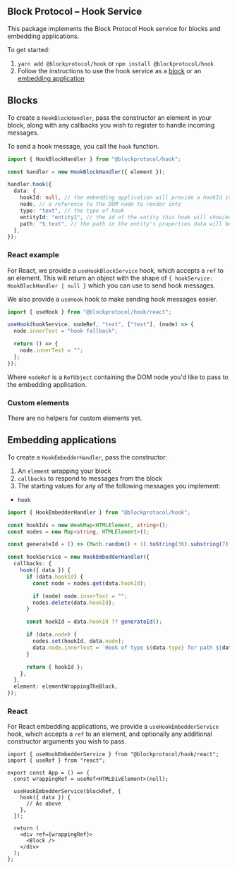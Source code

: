 ## Block Protocol – Hook Service

This package implements the Block Protocol Hook service for blocks and embedding applications.

To get started:

1.  `yarn add @blockprotocol/hook` or `npm install @blockprotocol/hook`
1.  Follow the instructions to use the hook service as a [block](#blocks) or an [embedding application](#embedding-applications)

## Blocks

To create a `HookBlockHandler`, pass the constructor an element in your block, along with any callbacks you wish to register to handle incoming messages.

To send a hook message, you call the `hook` function.

```typescript
import { HookBlockHandler } from "@blockprotocol/hook";

const handler = new HookBlockHandler({ element });

handler.hook({
  data: {
    hookId: null, // the embedding application will provide a hookId in response to use in future messages
    node, // a reference to the DOM node to render into
    type: "text", // the type of hook
    entityId: "entity1", // the id of the entity this hook will show/edit data for
    path: "$.text", // the path in the entity's properties data will be taken from/saved to
  },
});
```

### React example

For React, we provide a `useHookBlockService` hook, which accepts a `ref` to an element. This will return an object with the shape of `{ hookService: HookBlockHandler | null }` which you can use to send hook messages.

We also provide a `useHook` hook to make sending hook messages easier.

```typescript
import { useHook } from "@blockprotocol/hook/react";

useHook(hookService, nodeRef, "text", ["text"], (node) => {
  node.innerText = "hook fallback";

  return () => {
    node.innerText = "";
  };
});
```

Where `nodeRef` is a `RefObject` containing the DOM node you'd like to pass to the embedding application.

### Custom elements

There are no helpers for custom elements yet.

## Embedding applications

To create a `HookEmbedderHandler`, pass the constructor:

1.  An `element` wrapping your block
1.  `callbacks` to respond to messages from the block
1.  The starting values for any of the following messages you implement:

- `hook`

```typescript
import { HookEmbedderHandler } from "@blockprotocol/hook";

const hookIds = new WeakMap<HTMLElement, string>();
const nodes = new Map<string, HTMLElement>();

const generateId = () => (Math.random() + 1).toString(36).substring(7);

const hookService = new HookEmbedderHandler({
  callbacks: {
    hook({ data }) {
      if (data.hookId) {
        const node = nodes.get(data.hookId);

        if (node) node.innerText = "";
        nodes.delete(data.hookId);
      }

      const hookId = data.hookId ?? generateId();

      if (data.node) {
        nodes.set(hookId, data.node);
        data.node.innerText = `Hook of type ${data.type} for path ${data.path}`;
      }

      return { hookId };
    },
  },
  element: elementWrappingTheBlock,
});
```

### React

For React embedding applications, we provide a `useHookEmbedderService` hook, which accepts a `ref` to an element, and optionally any additional constructor arguments you wish to pass.

```tsx
import { useHookEmbedderService } from "@blockprotocol/hook/react";
import { useRef } from "react";

export const App = () => {
  const wrappingRef = useRef<HTMLDivElement>(null);

  useHookEmbedderService(blockRef, {
    hook({ data }) {
      // As above
    },
  });

  return (
    <div ref={wrappingRef}>
      <Block />
    </div>
  );
};
```
